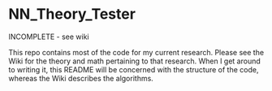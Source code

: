# NN_Theory_Tester

INCOMPLETE - see wiki

This repo contains most of the code for my current research. Please see the Wiki for the theory and math pertaining to that research. When I get around to writing it, this README will be concerned with the structure of the code, whereas the Wiki describes the algorithms.
